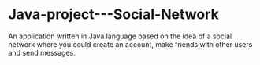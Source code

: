 # Java-project---Social-Network
An application written in Java language based on the idea of a social network where you could create an account, make friends with other users and send messages.
